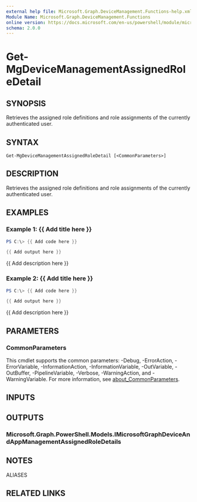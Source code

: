 ```yaml
---
external help file: Microsoft.Graph.DeviceManagement.Functions-help.xml
Module Name: Microsoft.Graph.DeviceManagement.Functions
online version: https://docs.microsoft.com/en-us/powershell/module/microsoft.graph.devicemanagement.functions/get-mgdevicemanagementassignedroledetail
schema: 2.0.0
---
```


# Get-MgDeviceManagementAssignedRoleDetail

## SYNOPSIS
Retrieves the assigned role definitions and role assignments of the currently authenticated user.

## SYNTAX

```
Get-MgDeviceManagementAssignedRoleDetail [<CommonParameters>]
```

## DESCRIPTION
Retrieves the assigned role definitions and role assignments of the currently authenticated user.

## EXAMPLES

### Example 1: {{ Add title here }}
```powershell
PS C:\> {{ Add code here }}

{{ Add output here }}
```

{{ Add description here }}

### Example 2: {{ Add title here }}
```powershell
PS C:\> {{ Add code here }}

{{ Add output here }}
```

{{ Add description here }}

## PARAMETERS

### CommonParameters
This cmdlet supports the common parameters: -Debug, -ErrorAction, -ErrorVariable, -InformationAction, -InformationVariable, -OutVariable, -OutBuffer, -PipelineVariable, -Verbose, -WarningAction, and -WarningVariable. For more information, see [about_CommonParameters](http://go.microsoft.com/fwlink/?LinkID=113216).

## INPUTS

## OUTPUTS

### Microsoft.Graph.PowerShell.Models.IMicrosoftGraphDeviceAndAppManagementAssignedRoleDetails
## NOTES

ALIASES

## RELATED LINKS
